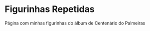 Figurinhas Repetidas
===================

Página com minhas figurinhas do álbum de Centenário do Palmeiras
